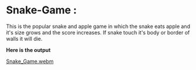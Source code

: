 # Snake-Game :
This is the popular snake and apple game in which the snake eats apple and it's size grows and the score increases. If snake touch it's body or border of walls it will die.

**Here is the output**

[Snake_Game.webm](https://user-images.githubusercontent.com/79239379/191424718-9aa46731-a9f8-48ab-a360-27b5f87b839f.webm)
